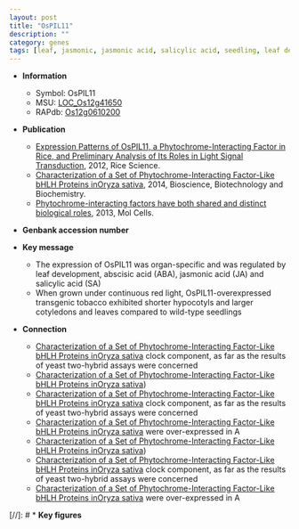 ```yaml
---
layout: post
title: "OsPIL11"
description: ""
category: genes
tags: [leaf, jasmonic, jasmonic acid, salicylic acid, seedling, leaf development]
---
```


* **Information**  
    + Symbol: OsPIL11  
    + MSU: [LOC_Os12g41650](http://rice.plantbiology.msu.edu/cgi-bin/ORF_infopage.cgi?orf=LOC_Os12g41650)  
    + RAPdb: [Os12g0610200](http://rapdb.dna.affrc.go.jp/viewer/gbrowse_details/irgsp1?name=Os12g0610200)  

* **Publication**  
    + [Expression Patterns of OsPIL11, a Phytochrome-Interacting Factor in Rice, and Preliminary Analysis of Its Roles in Light Signal Transduction](http://www.ncbi.nlm.nih.gov/pubmed?term=Expression+Patterns+of+OsPIL11,+a+Phytochrome-Interacting+Factor+in+Rice,+and+Preliminary+Analysis+of+Its+Roles+in+Light+Signal+Transduction%5BTitle%5D), 2012, Rice Science.
    + [Characterization of a Set of Phytochrome-Interacting Factor-Like bHLH Proteins inOryza sativa](http://www.ncbi.nlm.nih.gov/pubmed?term=Characterization+of+a+Set+of+Phytochrome-Interacting+Factor-Like+bHLH+Proteins+inOryza+sativa%5BTitle%5D), 2014, Bioscience, Biotechnology and Biochemistry.
    + [Phytochrome-interacting factors have both shared and distinct biological roles](http://www.ncbi.nlm.nih.gov/pubmed?term=Phytochrome-interacting+factors+have+both+shared+and+distinct+biological+roles%5BTitle%5D), 2013, Mol Cells.

* **Genbank accession number**  

* **Key message**  
    + The expression of OsPIL11 was organ-specific and was regulated by leaf development, abscisic acid (ABA), jasmonic acid (JA) and salicylic acid (SA)
    + When grown under continuous red light, OsPIL11-overexpressed transgenic tobacco exhibited shorter hypocotyls and larger cotyledons and leaves compared to wild-type seedlings

* **Connection**  
    + [Characterization of a Set of Phytochrome-Interacting Factor-Like bHLH Proteins inOryza sativa](PSEUDO-RESPONSE+REGULATOR+1) clock component, as far as the results of yeast two-hybrid assays were concerned
    + [Characterization of a Set of Phytochrome-Interacting Factor-Like bHLH Proteins inOryza sativa](Oryza+sativa))
    + [Characterization of a Set of Phytochrome-Interacting Factor-Like bHLH Proteins inOryza sativa](PSEUDO-RESPONSE+REGULATOR+1) clock component, as far as the results of yeast two-hybrid assays were concerned
    + [Characterization of a Set of Phytochrome-Interacting Factor-Like bHLH Proteins inOryza sativa](OsPIL11+to+OsPIL15) were over-expressed in A
    + [Characterization of a Set of Phytochrome-Interacting Factor-Like bHLH Proteins inOryza sativa](Oryza+sativa))
    + [Characterization of a Set of Phytochrome-Interacting Factor-Like bHLH Proteins inOryza sativa](PSEUDO-RESPONSE+REGULATOR+1) clock component, as far as the results of yeast two-hybrid assays were concerned
    + [Characterization of a Set of Phytochrome-Interacting Factor-Like bHLH Proteins inOryza sativa](OsPIL11+to+OsPIL15) were over-expressed in A

[//]: # * **Key figures**  


